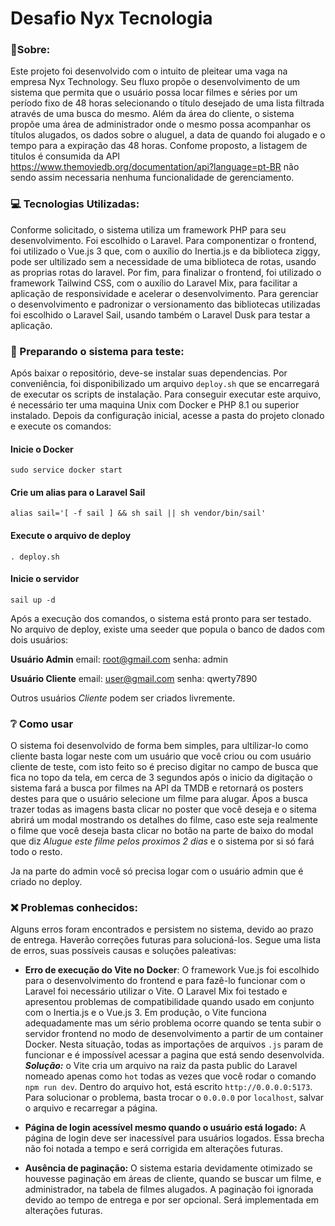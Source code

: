 # Desafio Nyx Tecnologia


### 📝Sobre:
Este projeto foi desenvolvido com o intuito de pleitear uma vaga na empresa Nyx Technology. Seu fluxo propõe o desenvolvimento de um sistema que permita que o usuário possa locar filmes e séries por um período fixo de 48 horas selecionando o título desejado de uma lista filtrada através de uma busca do mesmo. Além da área do cliente, o sistema propõe uma área de administrador onde o mesmo possa acompanhar os títulos alugados, os dados sobre o aluguel, a data de quando foi alugado e o tempo para a expiração das 48 horas.
Confome proposto, a listagem de titulos é consumida da API https://www.themoviedb.org/documentation/api?language=pt-BR não sendo assim necessaria nenhuma funcionalidade de gerenciamento.

### 💻 Tecnologias Utilizadas:
Conforme solicitado, o sistema utiliza um framework PHP para seu desenvolvimento. Foi escolhido o Laravel. Para componentizar o frontend, foi utilizado o Vue.js 3 que, com o auxílio do Inertia.js e da biblioteca ziggy, pode ser ultilizado sem a necessidade de uma biblioteca de rotas, usando as proprias rotas do laravel. Por fim, para finalizar o frontend, foi utilizado o framework Tailwind CSS, com o auxílio do Laravel Mix, para facilitar a aplicação de responsividade e acelerar o desenvolvimento. 
Para gerenciar o desenvolvimento e padronizar o versionamento das bibliotecas utilizadas foi escolhido o Laravel Sail, usando também o Laravel Dusk para testar a aplicação.

### 🔧 Preparando o sistema para teste:
Após baixar o repositório, deve-se instalar suas dependencias. Por conveniência, foi disponibilizado um arquivo ```deploy.sh``` que se encarregará de executar os scripts de instalação. Para conseguir executar este arquivo, é necessário ter uma maquina Unix com Docker e PHP 8.1 ou superior instalado. Depois da configuração inicial, acesse a pasta do projeto clonado e execute os comandos:

 
  #### Inicie o Docker
  ```sudo service docker start```

  #### Crie um alias para o Laravel Sail
  ```alias sail='[ -f sail ] && sh sail || sh vendor/bin/sail'```

  #### Execute o arquivo de deploy
  ```. deploy.sh```

  #### Inicie o servidor
  ```sail up -d```


Após a execução dos comandos, o sistema está pronto para ser testado. No arquivo de deploy, existe uma seeder que popula o banco de dados com dois usuários:

**Usuário Admin**
email: root@gmail.com
senha: admin

**Usuário Cliente**
email: user@gmail.com
senha: qwerty7890

Outros usuários *Cliente* podem ser criados livremente.

### ❔ Como usar
O sistema foi desenvolvido de forma bem simples, para ultilizar-lo como cliente basta logar neste com um usuário que você criou ou com usuário cliente de teste, com isto feito so é preciso digitar no campo de busca que fica no topo da tela, em cerca de 3 segundos após o inicio da digitação o sistema fará a busca por filmes na API da TMDB e retornará os posters destes para que o usuário selecione um filme para alugar.
Ápos a busca trazer todas as imagens basta clicar no poster que você deseja e o sitema abrirá um modal mostrando os detalhes do filme, caso este seja realmente o filme que você deseja basta clicar no botão na parte de baixo do modal que diz *Alugue este filme pelos proximos 2 dias* e o sistema por si só fará todo o resto.

Ja na parte do admin você só precisa logar com o usuário admin que é criado no deploy. 

### ❌ Problemas conhecidos:
Alguns erros foram encontrados e persistem no sistema, devido ao prazo de entrega. Haverão correções futuras para solucioná-los.
Segue uma lista de erros, suas possíveis causas e soluções paleativas: 

* **Erro de execução do Vite no Docker**: 
O framework Vue.js foi escolhido para o desenvolvimento do frontend e para fazê-lo funcionar com o Laravel foi necessário utilizar o Vite. O Laravel Mix foi testado e apresentou problemas de compatibilidade quando usado em conjunto com o Inertia.js e o Vue.js 3. Em produção, o Vite funciona adequadamente mas um sério problema ocorre quando se tenta subir o servidor frontend no modo de desenvolvimento a partir de um container Docker. Nesta situação, todas as importações de arquivos ```.js``` param de funcionar e é impossível acessar a pagina que está sendo desenvolvida.
***Solução:*** o Vite cria um arquivo na raiz da pasta public do Laravel nomeado apenas como ```hot``` todas as vezes que você rodar o comando ```npm run dev```. Dentro do arquivo hot, está escrito ```http://0.0.0.0:5173```. Para solucionar o problema, basta trocar o ```0.0.0.0``` por ```localhost```, salvar o arquivo e recarregar a página.

* **Página de login acessível mesmo quando o usuário está logado:** A página de login deve ser inacessível para usuários logados. Essa brecha não foi notada a tempo e será corrigida em alterações futuras.

* **Ausência de paginação:** O sistema estaria devidamente otimizado se houvesse paginação em áreas de cliente, quando se buscar um filme, e administrador, na tabela de filmes alugados. A paginação foi ignorada devido ao tempo de entrega e por ser opcional. Será implementada em alterações futuras. 
